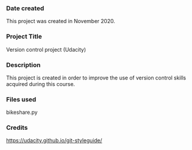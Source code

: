 ### Date created
This project was created in November 2020.

### Project Title
Version control project (Udacity)

### Description
This project is created in order to improve the use of version control skills acquired during this course.

### Files used
bikeshare.py

### Credits
https://udacity.github.io/git-styleguide/
